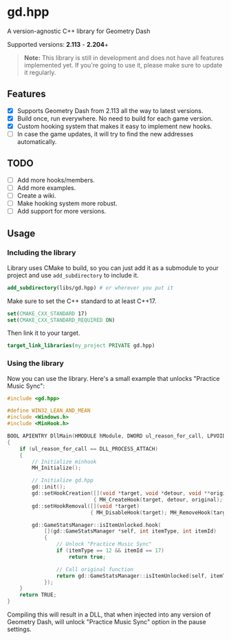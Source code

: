 # gd.hpp
A version-agnostic C++ library for Geometry Dash

Supported versions: **2.113** - **2.204**+

> **Note:** This library is still in development and does not have all features implemented yet. If you're going to use it, please make sure to update it regularly.

## Features
- [x] Supports Geometry Dash from 2.113 all the way to latest versions.
- [x] Build once, run everywhere. No need to build for each game version.
- [x] Custom hooking system that makes it easy to implement new hooks.
- [ ] In case the game updates, it will try to find the new addresses automatically.

## TODO
- [ ] Add more hooks/members.
- [ ] Add more examples.
- [ ] Create a wiki.
- [ ] Make hooking system more robust.
- [ ] Add support for more versions.

## Usage
### Including the library
Library uses CMake to build, so you can just add it as a submodule to your project and use `add_subdirectory` to include it.
```cmake
add_subdirectory(libs/gd.hpp) # or wherever you put it
```
Make sure to set the C++ standard to at least C++17.
```cmake
set(CMAKE_CXX_STANDARD 17)
set(CMAKE_CXX_STANDARD_REQUIRED ON)
```
Then link it to your target.
```cmake
target_link_libraries(my_project PRIVATE gd.hpp)
```
### Using the library
Now you can use the library.
Here's a small example that unlocks "Practice Music Sync":
```cpp
#include <gd.hpp>

#define WIN32_LEAN_AND_MEAN
#include <Windows.h>
#include <MinHook.h>

BOOL APIENTRY DllMain(HMODULE hModule, DWORD ul_reason_for_call, LPVOID lpReserved)
{
    if (ul_reason_for_call == DLL_PROCESS_ATTACH)
    {
        // Initialize minhook
        MH_Initialize();

        // Initialize gd.hpp
        gd::init();
        gd::setHookCreation([](void *target, void *detour, void **original)
                            { MH_CreateHook(target, detour, original); MH_EnableHook(target); });
        gd::setHookRemoval([](void *target)
                           { MH_DisableHook(target); MH_RemoveHook(target); });

        gd::GameStatsManager::isItemUnlocked.hook(
            [](gd::GameStatsManager *self, int itemType, int itemId)
            {
                // Unlock "Practice Music Sync"
                if (itemType == 12 && itemId == 17)
                    return true;

                // Call original function
                return gd::GameStatsManager::isItemUnlocked(self, itemType, itemId);
            });
    }
    return TRUE;
}
```

Compiling this will result in a DLL, that when injected into any version of Geometry Dash, will unlock "Practice Music Sync" option in the pause settings.
